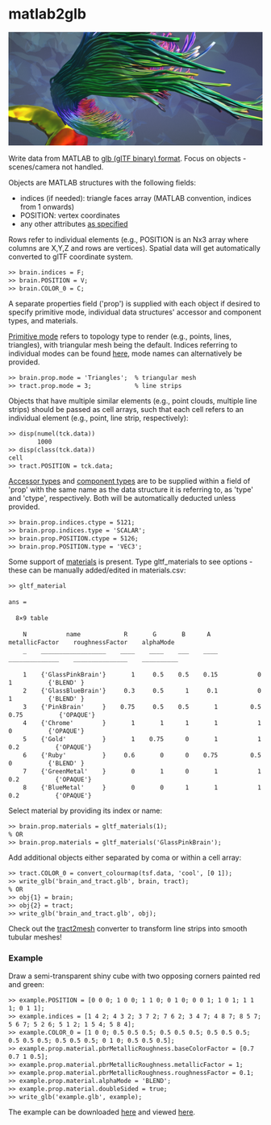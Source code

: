 # matlab2glb
 
 ![Screenshot of meshed structures in glTF-viewer](background.png)
 
 Write data from MATLAB to [glb (glTF binary) format](https://www.khronos.org/registry/glTF/specs/2.0/glTF-2.0.html). Focus on objects - scenes/camera not handled.
 
 Objects are MATLAB structures with the following fields:

- indices (if needed): triangle faces array (MATLAB convention, indices from 1 onwards)
- POSITION: vertex coordinates
- any other attributes [as specified](https://www.khronos.org/registry/glTF/specs/2.0/glTF-2.0.html#meshes-overview)

Rows refer to individual elements (e.g., POSITION is an Nx3 array where columns are X,Y,Z and rows are vertices).
Spatial data will get automatically converted to glTF coordinate system.

```
>> brain.indices = F;
>> brain.POSITION = V;
>> brain.COLOR_0 = C;
```

A separate properties field ('prop') is supplied with each object if desired to specify primitive mode, individual data structures' accessor and component types, and materials. 

[Primitive mode](https://www.khronos.org/registry/glTF/specs/2.0/glTF-2.0.html#meshes-overview) refers to topology type to render (e.g., points, lines, triangles), with triangular mesh being the default. Indices referring to individual modes can be found [here](https://www.khronos.org/registry/glTF/specs/2.0/glTF-2.0.html#schema-reference-mesh-primitive), mode names can alternatively be provided.

```
>> brain.prop.mode = 'Triangles';  % triangular mesh
>> tract.prop.mode = 3;            % line strips
```

Objects that have multiple similar elements (e.g., point clouds, multiple line strips) should be passed as cell arrays, such that each cell refers to an individual element (e.g., point, line strip, respectively):

```
>> disp(numel(tck.data))
        1000
>> disp(class(tck.data))
cell
>> tract.POSITION = tck.data;
```

[Accessor types](https://www.khronos.org/registry/glTF/specs/2.0/glTF-2.0.html#_accessor_type) and [component types](https://www.khronos.org/registry/glTF/specs/2.0/glTF-2.0.html#_accessor_componenttype) are to be supplied within a field of 'prop' with the same name as the data structure it is referring to, as 'type' and 'ctype', respectively. Both will be automatically deducted unless provided. 

```
>> brain.prop.indices.ctype = 5121;
>> brain.prop.indices.type = 'SCALAR';
>> brain.prop.POSITION.ctype = 5126;
>> brain.prop.POSITION.type = 'VEC3';
```

Some support of [materials](https://www.khronos.org/registry/glTF/specs/2.0/glTF-2.0.html#materials) is present. Type gltf_materials to see options - these can be manually added/edited in materials.csv:

```
>> gltf_material

ans =

  8×9 table

    N           name            R       G       B      A      metallicFactor    roughnessFactor    alphaMode 
    _    __________________    ____    ____    ___    ____    ______________    _______________    __________

    1    {'GlassPinkBrain'}       1     0.5    0.5    0.15           0                  1          {'BLEND' }
    2    {'GlassBlueBrain'}     0.3     0.5      1     0.1           0                  1          {'BLEND' }
    3    {'PinkBrain'     }    0.75     0.5    0.5       1         0.5               0.75          {'OPAQUE'}
    4    {'Chrome'        }       1       1      1       1           1                  0          {'OPAQUE'}
    5    {'Gold'          }       1    0.75      0       1           1                0.2          {'OPAQUE'}
    6    {'Ruby'          }     0.6       0      0    0.75         0.5                  0          {'BLEND' }
    7    {'GreenMetal'    }       0       1      0       1           1                0.2          {'OPAQUE'}
    8    {'BlueMetal'     }       0       0      1       1           1                0.2          {'OPAQUE'}
```

Select material by providing its index or name:

```
>> brain.prop.materials = gltf_materials(1);
% OR
>> brain.prop.materials = gltf_materials('GlassPinkBrain');
```

Add additional objects either separated by coma or within a cell array:

```
>> tract.COLOR_0 = convert_colourmap(tsf.data, 'cool', [0 1]);
>> write_glb('brain_and_tract.glb', brain, tract);
% OR
>> obj{1} = brain;
>> obj{2} = tract;
>> write_glb('brain_and_tract.glb', obj);
```

Check out the [tract2mesh](https://github.com/dmitrishastin/tract2mesh) converter to transform line strips into smooth tubular meshes!

### Example

Draw a semi-transparent shiny cube with two opposing corners painted red and green:

```
>> example.POSITION = [0 0 0; 1 0 0; 1 1 0; 0 1 0; 0 0 1; 1 0 1; 1 1 1; 0 1 1]; 
>> example.indices = [1 4 2; 4 3 2; 3 7 2; 7 6 2; 3 4 7; 4 8 7; 8 5 7; 5 6 7; 5 2 6; 5 1 2; 1 5 4; 5 8 4];
>> example.COLOR_0 = [1 0 0; 0.5 0.5 0.5; 0.5 0.5 0.5; 0.5 0.5 0.5; 0.5 0.5 0.5; 0.5 0.5 0.5; 0 1 0; 0.5 0.5 0.5];
>> example.prop.material.pbrMetallicRoughness.baseColorFactor = [0.7 0.7 1 0.5];
>> example.prop.material.pbrMetallicRoughness.metallicFactor = 1;
>> example.prop.material.pbrMetallicRoughness.roughnessFactor = 0.1;
>> example.prop.material.alphaMode = 'BLEND';
>> example.prop.material.doubleSided = true;
>> write_glb('example.glb', example);
```

The example can be downloaded [here](example.glb) and viewed [here](https://gltf-viewer.donmccurdy.com/).
